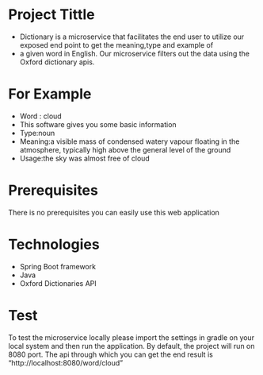  # Project Tittle
* Dictionary is a microservice that facilitates the end user to utilize our exposed end point to get the meaning,type and example of  
* a given word in English. Our microservice filters out the data using the Oxford dictionary apis.  
# For Example
 * Word : cloud
 * This software gives you some basic information
 * Type:noun
 *  Meaning:a visible mass of condensed watery vapour floating in the atmosphere, typically high above the general level of the ground
 * Usage:the sky was almost free of cloud
  
 # Prerequisites
  There is no prerequisites you can easily use this web application
  
 # Technologies
* Spring Boot framework
* Java
* Oxford Dictionaries API
 
 #  Test
  To test the microservice locally please import the settings in gradle on your local system and then run the application. By default, the project will run on 8080 port. The api through which you can get the end result is
“http://localhost:8080/word/cloud” 
 
  
  
  
